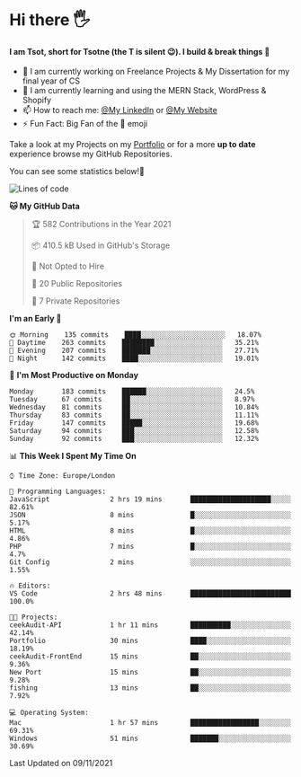 # Hi there :raised_hand_with_fingers_splayed:
#### I am Tsot, short for Tsotne (the T is silent :wink:). I build & break things :space_invader:
- :telescope: I am currently working on Freelance Projects & My Dissertation for my final year of CS
- :seedling: I am currently learning and using the MERN Stack, WordPress & Shopify
- :mailbox: How to reach me: [@My LinkedIn](https://www.linkedin.com/in/tsotne-gvadzabia/) or [@My Website](https://tsotnegvadzabia.me/contact)
- :zap: Fun Fact: Big Fan of the :space_invader: emoji

Take a look at my Projects on my [Portfolio](https://tsotne.co.uk/) or for a more **up to date** experience browse my GitHub Repositories.

You can see some statistics below!:space_invader:
<!--START_SECTION:waka-->
![Lines of code](https://img.shields.io/badge/From%20Hello%20World%20I%27ve%20Written-3.5%20million%20lines%20of%20code-blue)

**🐱 My GitHub Data** 

> 🏆 582 Contributions in the Year 2021
 > 
> 📦 410.5 kB Used in GitHub's Storage 
 > 
> 🚫 Not Opted to Hire
 > 
> 📜 20 Public Repositories 
 > 
> 🔑 7 Private Repositories  
 > 
**I'm an Early 🐤** 

```text
🌞 Morning    135 commits    ████░░░░░░░░░░░░░░░░░░░░░   18.07% 
🌆 Daytime    263 commits    ████████░░░░░░░░░░░░░░░░░   35.21% 
🌃 Evening    207 commits    ███████░░░░░░░░░░░░░░░░░░   27.71% 
🌙 Night      142 commits    ████░░░░░░░░░░░░░░░░░░░░░   19.01%

```
📅 **I'm Most Productive on Monday** 

```text
Monday       183 commits    ██████░░░░░░░░░░░░░░░░░░░   24.5% 
Tuesday      67 commits     ██░░░░░░░░░░░░░░░░░░░░░░░   8.97% 
Wednesday    81 commits     ██░░░░░░░░░░░░░░░░░░░░░░░   10.84% 
Thursday     83 commits     ██░░░░░░░░░░░░░░░░░░░░░░░   11.11% 
Friday       147 commits    █████░░░░░░░░░░░░░░░░░░░░   19.68% 
Saturday     94 commits     ███░░░░░░░░░░░░░░░░░░░░░░   12.58% 
Sunday       92 commits     ███░░░░░░░░░░░░░░░░░░░░░░   12.32%

```


📊 **This Week I Spent My Time On** 

```text
⌚︎ Time Zone: Europe/London

💬 Programming Languages: 
JavaScript               2 hrs 19 mins       ████████████████████░░░░░   82.61% 
JSON                     8 mins              █░░░░░░░░░░░░░░░░░░░░░░░░   5.17% 
HTML                     8 mins              █░░░░░░░░░░░░░░░░░░░░░░░░   4.86% 
PHP                      7 mins              █░░░░░░░░░░░░░░░░░░░░░░░░   4.7% 
Git Config               2 mins              ░░░░░░░░░░░░░░░░░░░░░░░░░   1.55%

🔥 Editors: 
VS Code                  2 hrs 48 mins       █████████████████████████   100.0%

🐱‍💻 Projects: 
ceekAudit-API            1 hr 11 mins        ██████████░░░░░░░░░░░░░░░   42.14% 
Portfolio                30 mins             ████░░░░░░░░░░░░░░░░░░░░░   18.19% 
ceekAudit-FrontEnd       15 mins             ██░░░░░░░░░░░░░░░░░░░░░░░   9.36% 
New Port                 15 mins             ██░░░░░░░░░░░░░░░░░░░░░░░   9.28% 
fishing                  13 mins             ██░░░░░░░░░░░░░░░░░░░░░░░   7.92%

💻 Operating System: 
Mac                      1 hr 57 mins        █████████████████░░░░░░░░   69.31% 
Windows                  51 mins             ███████░░░░░░░░░░░░░░░░░░   30.69%

```


 Last Updated on 09/11/2021
<!--END_SECTION:waka-->
